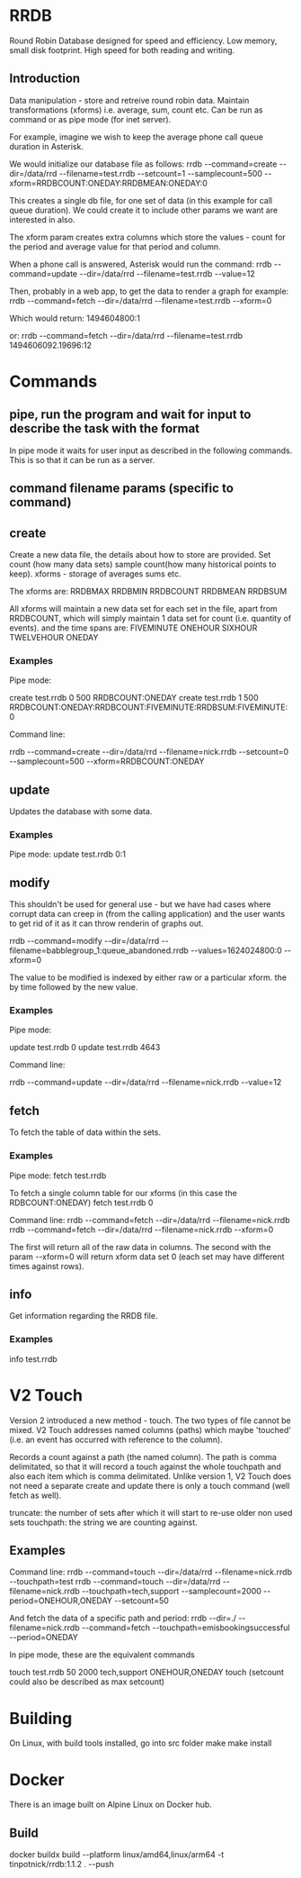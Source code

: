 # RRDB

Round Robin Database designed for speed and efficiency. Low memory, small disk footprint. High speed for both reading and writing.

## Introduction

Data manipulation - store and retreive round robin data. Maintain transformations (xforms) i.e. average, sum, count etc.
Can be run as command or as pipe mode (for inet server).

For example, imagine we wish to keep the average phone call queue duration in Asterisk.

We would initialize our database file as follows:
rrdb --command=create --dir=/data/rrd --filename=test.rrdb --setcount=1 --samplecount=500 --xform=RRDBCOUNT:ONEDAY:RRDBMEAN:ONEDAY:0

This creates a single db file, for one set of data (in this example for call queue duration). We could create it to include other params we want are interested in also.

The xform param creates extra columns which store the values - count for the period and average value for that period and column.

When a phone call is answered, Asterisk would run the command:
rrdb --command=update --dir=/data/rrd --filename=test.rrdb --value=12

Then, probably in a web app, to get the data to render a graph for example:
rrdb --command=fetch --dir=/data/rrd --filename=test.rrdb --xform=0

Which would return:
1494604800:1

or:
rrdb --command=fetch --dir=/data/rrd --filename=test.rrdb
1494606092.19696:12


# Commands
## pipe, run the program and wait for input to describe the task with the format

In pipe mode it waits for user input as described in the following commands. This is so that it can be run as a server.

## command filename params (specific to command)
## create

Create a new data file, the details about how to store are provided. Set count (how many data sets) sample count(how many historical points
to keep). xforms - storage of averages sums etc.

The xforms are:
RRDBMAX
RRDBMIN
RRDBCOUNT
RRDBMEAN
RRDBSUM

All xforms will maintain a new data set for each set in the file, apart from RRDBCOUNT, which will simply maintain 1 data set for count (i.e. quantity of events).
and the time spans are:
FIVEMINUTE
ONEHOUR
SIXHOUR
TWELVEHOUR
ONEDAY

### Examples

Pipe mode:

create test.rrdb 0 500 RRDBCOUNT:ONEDAY
create test.rrdb 1 500 RRDBCOUNT:ONEDAY:RRDBCOUNT:FIVEMINUTE:RRDBSUM:FIVEMINUTE:0

Command line:

rrdb --command=create --dir=/data/rrd --filename=nick.rrdb --setcount=0 --samplecount=500 --xform=RRDBCOUNT:ONEDAY

## update

Updates the database with some data.

### Examples

Pipe mode:
update test.rrdb 0:1

## modify

This shouldn't be used for general use - but we have had cases where corrupt data can creep in (from the calling application) and the user wants to get rid of it as it can throw renderin of graphs out.

rrdb --command=modify --dir=/data/rrd --filename=babblegroup_1:queue_abandoned.rrdb --values=1624024800:0 --xform=0

The value to be modified is indexed by either raw or a particular xform. the by time followed by the new value.

### Examples

Pipe mode:

update test.rrdb 0
update test.rrdb 4643

Command line:

rrdb --command=update --dir=/data/rrd --filename=nick.rrdb --value=12

## fetch
To fetch the table of data within the sets.

### Examples

Pipe mode:
fetch test.rrdb

To fetch a single column table for our xforms (in this case the RDBCOUNT:ONEDAY)
fetch test.rrdb 0

Command line:
rrdb --command=fetch --dir=/data/rrd --filename=nick.rrdb
rrdb --command=fetch --dir=/data/rrd --filename=nick.rrdb --xform=0

The first will return all of the raw data in columns.
The second with the param --xform=0 will return xform data set 0 (each set may have different times against rows).

## info

Get information regarding the RRDB file.

### Examples

info test.rrdb

# V2 Touch

Version 2 introduced a new method - touch. The two types of file cannot be mixed. V2 Touch addresses named columns (paths) which maybe 'touched' (i.e. an event has occurred with reference to the column).

Records a count against a path (the named column). The path is comma delimitated, so that it will record a touch against the whole touchpath and also each item
which is comma delimitated. Unlike version 1, V2 Touch does not need a separate create and update there is only a touch command (well fetch as well).

truncate: the number of sets after which it will start to re-use older non used sets
touchpath: the string we are counting against.

## Examples

Command line:
rrdb --command=touch --dir=/data/rrd --filename=nick.rrdb --touchpath=test
rrdb --command=touch --dir=/data/rrd --filename=nick.rrdb --touchpath=tech,support --samplecount=2000 --period=ONEHOUR,ONEDAY --setcount=50

And fetch the data of a specific path and period:
rrdb --dir=./ --filename=nick.rrdb --command=fetch --touchpath=emisbookingsuccessful --period=ONEDAY

In pipe mode, these are the equivalent commands

touch test.rrdb 50 2000 tech,support ONEHOUR,ONEDAY
touch <filename> <setcount> <samplecount> <path> <period>
(setcount could also be described as max setcount)

# Building

On Linux, with build tools installed, go into src folder
make
make install

# Docker

There is an image built on Alpine Linux on Docker hub.

## Build

docker buildx build --platform linux/amd64,linux/arm64 -t tinpotnick/rrdb:1.1.2 . --push